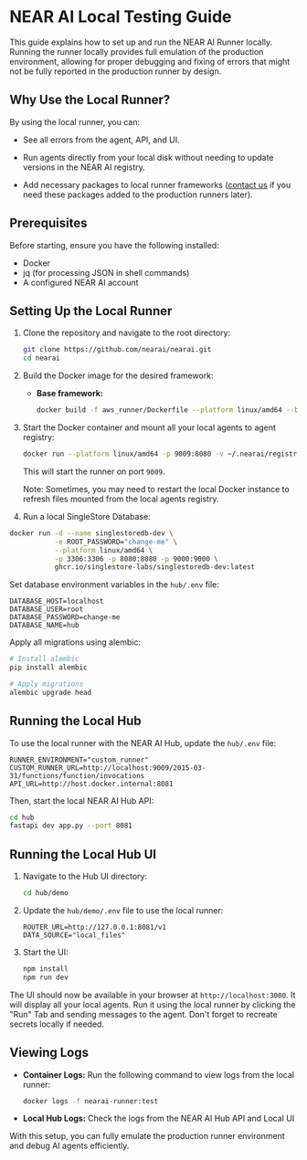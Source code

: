 # NEAR AI Local Testing Guide

This guide explains how to set up and run the NEAR AI Runner locally. Running the runner locally provides full emulation of the production environment, allowing for proper debugging and fixing of errors that might not be fully reported in the production runner by design.

## Why Use the Local Runner?

By using the local runner, you can:

- See all errors from the agent, API, and UI.

- Run agents directly from your local disk without needing to update versions in the NEAR AI registry.

- Add necessary packages to local runner frameworks ([contact us](http://t.me/nearaialpha) if you need these packages added to the production runners later).

## Prerequisites

Before starting, ensure you have the following installed:

- Docker
- jq (for processing JSON in shell commands)
- A configured NEAR AI account

## Setting Up the Local Runner

1. Clone the repository and navigate to the root directory:
   ```sh
   git clone https://github.com/nearai/nearai.git
   cd nearai
   ```

2. Build the Docker image for the desired framework:
   
   - **Base framework:**
     ```sh
     docker build -f aws_runner/Dockerfile --platform linux/amd64 --build-arg FRAMEWORK=-base -t nearai-runner:test .
     ```
   
3. Start the Docker container and mount all your local agents to agent registry:
   ```sh
   docker run --platform linux/amd64 -p 9009:8080 -v ~/.nearai/registry:/root/.nearai/registry nearai-runner:test
   ```
   This will start the runner on port `9009`.

    Note: Sometimes, you may need to restart the local Docker instance to refresh files mounted from the local agents registry.

4. Run a local SingleStore Database:

```bash
docker run -d --name singlestoredb-dev \
           -e ROOT_PASSWORD="change-me" \
           --platform linux/amd64 \
           -p 3306:3306 -p 8080:8080 -p 9000:9000 \
           ghcr.io/singlestore-labs/singlestoredb-dev:latest
```

Set database environment variables in the `hub/.env` file:

```shell
DATABASE_HOST=localhost
DATABASE_USER=root
DATABASE_PASSWORD=change-me
DATABASE_NAME=hub
```

Apply all migrations using alembic:

```bash
# Install alembic
pip install alembic

# Apply migrations
alembic upgrade head
```

## Running the Local Hub

To use the local runner with the NEAR AI Hub, update the `hub/.env` file:

```
RUNNER_ENVIRONMENT="custom_runner"
CUSTOM_RUNNER_URL=http://localhost:9009/2015-03-31/functions/function/invocations
API_URL=http://host.docker.internal:8081
```

Then, start the local NEAR AI Hub API:
```sh
cd hub
fastapi dev app.py --port 8081
```

## Running the Local Hub UI

1. Navigate to the Hub UI directory:
   ```sh
   cd hub/demo
   ```

2. Update the `hub/demo/.env` file to use the local runner:
   ```
   ROUTER_URL=http://127.0.0.1:8081/v1
   DATA_SOURCE="local_files"
   ```

3. Start the UI:
   ```sh
   npm install
   npm run dev
   ```

The UI should now be available in your browser at `http://localhost:3000`. It will display all your local agents. Run it using the local runner by clicking the "Run" Tab and sending messages to the agent. Don't forget to recreate secrets locally if needed.

## Viewing Logs

- **Container Logs:** Run the following command to view logs from the local runner:
  ```sh
  docker logs -f nearai-runner:test
  ```

- **Local Hub Logs:** Check the logs from the NEAR AI Hub API and Local UI
  
With this setup, you can fully emulate the production runner environment and debug AI agents efficiently.

